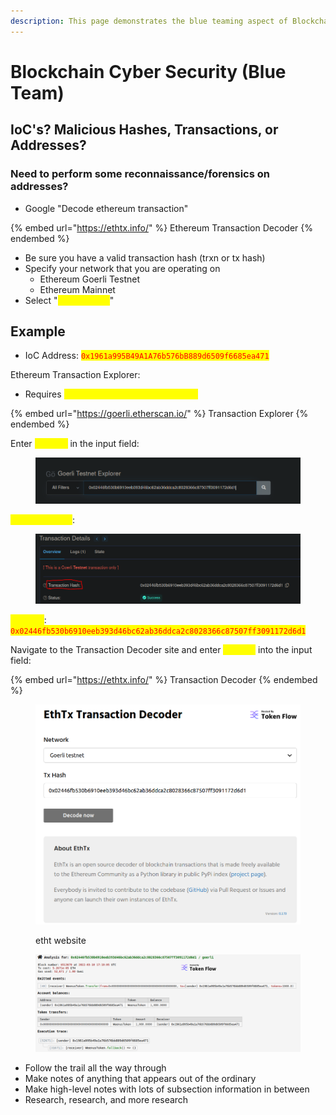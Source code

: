 ```yaml
---
description: This page demonstrates the blue teaming aspect of Blockchain cyber security
---
```


# Blockchain Cyber Security (Blue Team)

## IoC's? Malicious Hashes, Transactions, or Addresses?

### Need to perform some reconnaissance/forensics on addresses?

* Google "Decode ethereum transaction"

{% embed url="https://ethtx.info/" %}
Ethereum Transaction Decoder
{% endembed %}

* Be sure you have a valid transaction hash (trxn or tx hash)
* Specify your network that you are operating on
  * Ethereum Goerli Testnet
  * Ethereum Mainnet
* Select "<mark style="color:yellow;">Decode now</mark>"

## Example

* IoC Address: <mark style="color:red;">`0x1961a995B49A1A76b576bB889d6509f6685ea471`</mark>

Ethereum Transaction Explorer:

* Requires <mark style="color:yellow;">address, hash, block, token, etc.</mark>

{% embed url="https://goerli.etherscan.io/" %}
Transaction Explorer
{% endembed %}

Enter <mark style="color:yellow;">address</mark> in the input field:

<figure><img src="../.gitbook/assets/image (1) (5).png" alt=""><figcaption></figcaption></figure>

<mark style="color:yellow;">Obtain Tx hash</mark>:

<figure><img src="../.gitbook/assets/image (1) (1) (1) (3).png" alt=""><figcaption></figcaption></figure>

<mark style="color:yellow;">Tx Hash</mark>: <mark style="color:red;">`0x02446fb530b6910eeb393d46bc62ab36ddca2c8028366c87507ff3091172d6d1`</mark>

Navigate to the Transaction Decoder site and enter <mark style="color:yellow;">Tx hash</mark> into the input field:

{% embed url="https://ethtx.info/" %}
Transaction Decoder
{% endembed %}

<figure><img src="../.gitbook/assets/image (2) (2).png" alt=""><figcaption><p>etht website</p></figcaption></figure>

<figure><img src="../.gitbook/assets/image (1) (4).png" alt=""><figcaption></figcaption></figure>

* Follow the trail all the way through
* Make notes of anything that appears out of the ordinary
* Make high-level notes with lots of subsection information in between
* Research, research, and more research

